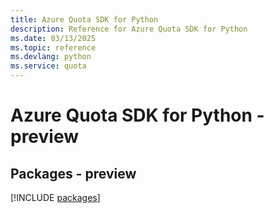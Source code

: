 ```yaml
---
title: Azure Quota SDK for Python
description: Reference for Azure Quota SDK for Python
ms.date: 03/13/2025
ms.topic: reference
ms.devlang: python
ms.service: quota
---
```

# Azure Quota SDK for Python - preview
## Packages - preview
[!INCLUDE [packages](quota-index.md)]
